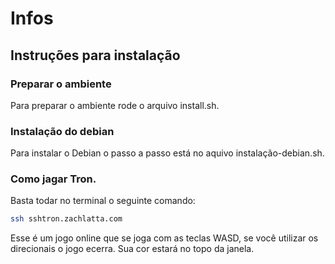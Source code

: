 # Infos

## Instruções para instalação

### Preparar o ambiente

Para preparar o ambiente rode o arquivo install.sh.

### Instalação do debian

Para instalar o Debian o passo a passo está no aquivo instalação-debian.sh.

### Como jagar Tron.
Basta todar no terminal o seguinte comando:

```sh
ssh sshtron.zachlatta.com
```

Esse é um jogo online que se joga com as teclas WASD, se você
utilizar os direcionais o jogo ecerra.
Sua cor estará no topo da janela.
